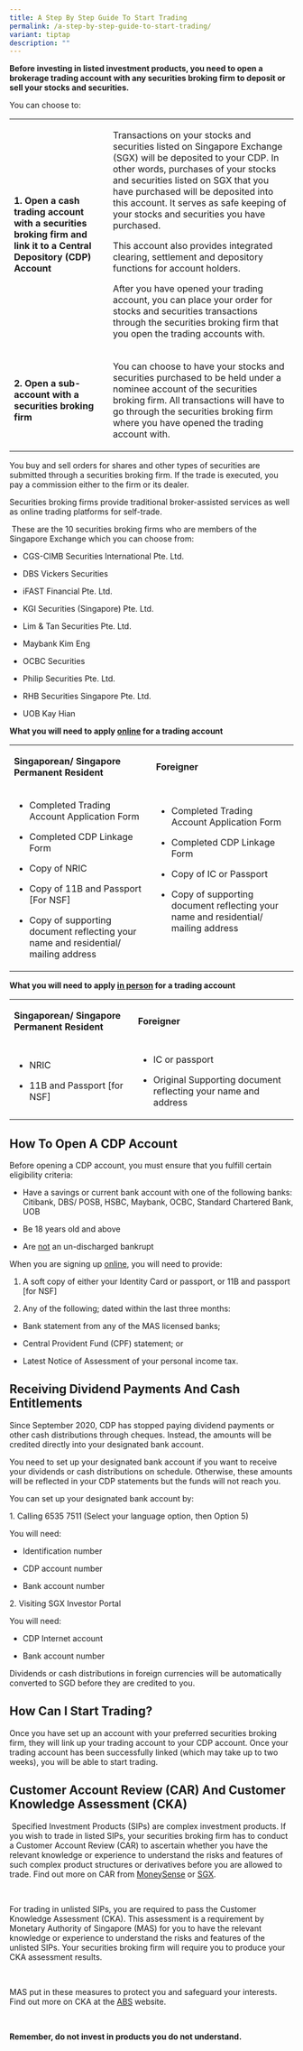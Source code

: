 ```yaml
---
title: A Step By Step Guide To Start Trading
permalink: /a-step-by-step-guide-to-start-trading/
variant: tiptap
description: ""
---
```

<p><strong>Before investing in listed investment products, you need to open a brokerage trading account with any securities broking firm to deposit or sell your stocks and securities.</strong>
</p>
<p>You can choose to:</p>
<table>
<tbody>
<tr>
<td rowspan="1" colspan="1">
<p><strong>1. Open a cash trading account with a securities broking firm and link it to a Central Depository (CDP) Account</strong>
</p>
</td>
<td rowspan="1" colspan="1">
<p>Transactions on your stocks and securities listed on Singapore Exchange
(SGX) will be deposited to your CDP. In other words, purchases of your
stocks and securities listed on SGX that you have purchased will be deposited
into this account. It serves as safe keeping of your stocks and securities
you have purchased.</p>
<p>This account also provides integrated clearing, settlement and depository
functions for account holders.</p>
<p>After you have opened your trading account, you can place your order for
stocks and securities transactions through the securities broking firm
that you open the trading accounts with.</p>
</td>
</tr>
<tr>
<td rowspan="1" colspan="1">
<p><strong>2. Open a sub-account with a securities broking firm</strong>
</p>
</td>
<td rowspan="1" colspan="1">
<p>You can choose to have your stocks and securities purchased to be held
under a nominee account of the securities broking firm. All transactions
will have to go through the securities broking firm where you have opened
the trading account with.&nbsp;</p>
</td>
</tr>
</tbody>
</table>
<p>You buy and sell orders for shares and other types of securities are submitted
through a securities broking firm. If the trade is executed, you pay a
commission either to the firm or its dealer.</p>
<p>Securities broking firms provide traditional broker-assisted services
as well as online trading platforms for self-trade.</p>
<p>&nbsp;These are the&nbsp;10 securities broking firms who are members of
the Singapore Exchange which you can choose from:</p>
<ul data-tight="true" class="tight">
<li>
<p>CGS-CIMB Securities International Pte. Ltd.</p>
</li>
<li>
<p>DBS Vickers Securities</p>
</li>
<li>
<p>iFAST Financial Pte. Ltd.</p>
</li>
<li>
<p>KGI Securities (Singapore) Pte. Ltd.</p>
</li>
<li>
<p>Lim &amp; Tan Securities Pte. Ltd.</p>
</li>
<li>
<p>Maybank Kim Eng</p>
</li>
<li>
<p>OCBC Securities</p>
</li>
<li>
<p>Philip Securities Pte. Ltd.</p>
</li>
<li>
<p>RHB Securities Singapore Pte. Ltd.</p>
</li>
<li>
<p>UOB Kay Hian</p>
</li>
</ul>
<p><strong>What you will need to apply <u>online</u> for&nbsp;a trading account</strong>
</p>
<table>
<tbody>
<tr>
<td rowspan="1" colspan="1">
<p><strong>Singaporean/ Singapore Permanent Resident</strong>&nbsp;</p>
</td>
<td rowspan="1" colspan="1">
<p><strong>Foreigner</strong>&nbsp;</p>
</td>
</tr>
<tr>
<td rowspan="1" colspan="1">
<ul data-tight="true" class="tight">
<li>
<p>Completed Trading Account Application Form</p>
</li>
<li>
<p>Completed CDP Linkage Form</p>
</li>
<li>
<p>Copy of NRIC</p>
</li>
<li>
<p>Copy of 11B and Passport [For NSF]</p>
</li>
<li>
<p>Copy of supporting document reflecting your name and residential/ mailing
address</p>
</li>
</ul>
</td>
<td rowspan="1" colspan="1">
<ul>
<li>
<p>Completed Trading Account Application Form</p>
</li>
<li>
<p>Completed CDP Linkage Form</p>
</li>
<li>
<p>Copy of IC or Passport</p>
</li>
<li>
<p>Copy of supporting document reflecting your name and residential/ mailing
address</p>
<p>&nbsp;</p>
</li>
</ul>
</td>
</tr>
</tbody>
</table>
<p><strong>What you will need to apply <u>in person</u> for&nbsp;a trading account</strong>
</p>
<table>
<tbody>
<tr>
<td rowspan="1" colspan="1">
<p><strong>Singaporean/ Singapore Permanent Resident</strong>&nbsp;</p>
</td>
<td rowspan="1" colspan="1">
<p><strong>Foreigner</strong>&nbsp;</p>
</td>
</tr>
<tr>
<td rowspan="1" colspan="1">
<ul>
<li>
<p>NRIC</p>
</li>
<li>
<p>11B and Passport [for NSF]</p>
</li>
</ul>
</td>
<td rowspan="1" colspan="1">
<ul>
<li>
<p>IC or passport</p>
</li>
<li>
<p>Original Supporting document reflecting your name and address</p>
</li>
</ul>
</td>
</tr>
</tbody>
</table>
<h2><strong>How To Open A CDP Account</strong></h2>
<p>Before opening a CDP account, you must ensure that you fulfill certain
eligibility criteria:</p>
<ul data-tight="true" class="tight">
<li>
<p>Have a savings or current bank account with one of the following banks:
Citibank, DBS/ POSB, HSBC, Maybank, OCBC, Standard Chartered Bank, UOB</p>
</li>
<li>
<p>Be 18 years old and above</p>
</li>
<li>
<p>Are <u>not</u> an un-discharged bankrupt</p>
</li>
</ul>
<p>When you are signing up <a href="https://investors.sgx.com/cdp-account-opening/#/form-selection" rel="noopener noreferrer nofollow" target="_blank">online</a>,
you will need to provide:</p>
<ol data-tight="true" class="tight">
<li>
<p>A&nbsp;soft copy of either your Identity Card or passport, or 11B and
passport [for NSF]</p>
</li>
<li>
<p>Any of the following; dated within the last three months:</p>
</li>
</ol>
<ul data-tight="true" class="tight">
<li>
<p>Bank statement from any of the MAS licensed banks;</p>
</li>
<li>
<p>Central Provident Fund (CPF) statement; or</p>
</li>
<li>
<p>Latest Notice of Assessment of your personal income tax.</p>
</li>
</ul>
<h2><strong>Receiving Dividend Payments And Cash Entitlements</strong></h2>
<p>Since September 2020, CDP has stopped paying dividend payments or other
cash distributions through cheques. Instead, the amounts will be credited
directly into your designated bank account.</p>
<p>You need to set up your designated bank account if you want to receive
your dividends or cash distributions on schedule. Otherwise, these amounts
will be reflected in your CDP statements but the funds will not reach you.</p>
<p>You can set up your designated bank account by:</p>
<p>1. Calling 6535 7511<strong> </strong>(Select your language option, then
Option 5)</p>
<p>You will need:</p>
<ul>
<li>
<p>Identification number &nbsp;&nbsp;&nbsp;</p>
</li>
<li>
<p>CDP account number &nbsp;&nbsp;&nbsp;</p>
</li>
<li>
<p>Bank account number</p>
</li>
</ul>
<p>2. Visiting SGX Investor Portal</p>
<p>You will need:</p>
<ul data-tight="true" class="tight">
<li>
<p>CDP Internet account</p>
</li>
<li>
<p>Bank account number</p>
</li>
</ul>
<p>Dividends or cash distributions in foreign currencies will be automatically
converted to SGD before they are credited to you.</p>
<h2><strong>How Can I Start Trading?</strong></h2>
<p>Once you have set up an account with your preferred securities broking
firm, they will link up your trading account to your CDP account. Once
your trading account has been successfully linked (which may take up to
two weeks), you will be able to start trading.</p>
<h2><strong>Customer Account Review (CAR) And Customer Knowledge Assessment (CKA)</strong></h2>
<p>&nbsp;Specified Investment Products (SIPs) are complex investment products.
If you wish to trade in listed SIPs, your securities broking firm has to
conduct a Customer Account Review (CAR) to ascertain whether you have the
relevant knowledge or experience to understand the risks and features of
such complex product structures or derivatives before you are allowed to
trade. Find out more on CAR from <a href="https://team.dms.mas.gov.sg/sites/csi/consEdn/MoneySense%20Website/MS%202023%20Website%20Archive/Offline%20Website/MON-241-PRD/www.moneysense.gov.sg/articles/2018/11/understanding-specified-investment-products-sips.html" rel="noopener noreferrer nofollow" target="_blank">MoneySense</a>&nbsp;or
<a href="https://onlineeducation.sgx.com/specifiedinvestmentproducts/" rel="noopener noreferrer nofollow" target="_blank">SGX</a>.</p>
<p>&nbsp;</p>
<p>For trading in unlisted SIPs, you are required to pass the Customer Knowledge
Assessment (CKA). This assessment is a requirement by Monetary Authority
of Singapore (MAS) for you to have the relevant knowledge or experience
to understand the risks and features of the unlisted SIPs. Your securities
broking firm will require you to produce your CKA assessment results.</p>
<p>&nbsp;</p>
<p>MAS put in these measures to protect you and safeguard your interests.
Find out more on CKA at the <a href="https://sips.abs.org.sg/" rel="noopener noreferrer nofollow" target="_blank">ABS</a>&nbsp;website.</p>
<p>&nbsp;</p>
<p><strong>Remember, do not invest in products you do not understand.</strong>
</p>
